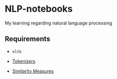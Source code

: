 # NLP-notebooks

My learning regarding natural language processing

## Requirements
* `nltk`

* [Tokenizers](https://nbviewer.jupyter.org/github/pawangeek/NLP-notebooks/blob/master/1.%20tokenizers.ipynb)
* [Similarity Measures](https://nbviewer.jupyter.org/github/pawangeek/NLP-notebooks/blob/master/2.%20Similarity%20measures.ipynb)
